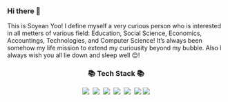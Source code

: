 ### Hi there 👋 

This is Soyean Yoo!  I define myself a very curious person who is interested in all metters of various field: Education, Social Science, Economics, Accountings, Technologies, and Computer Science! It’s always been somehow my life mission to extend my curiousity beyond my bubble.  Also I always wish you all lie down and sleep well 😊! 

<!--
**sitonbush/sitonbush** is a ✨ _special_ ✨ repository because its `README.md` (this file) appears on your GitHub profile.

Here are some ideas to get you started:

- 🔭 I’m currently working on ...
- 🌱 I’m currently learning ...
- 👯 I’m looking to collaborate on ...
- 🤔 I’m looking for help with ...
- 💬 Ask me about ...
- 📫 How to reach me: ...
- 😄 Pronouns: ...
- ⚡ Fun fact: ...
-->
<h3 align="center">📚 Tech Stack 📚</h3>
<p align="center">
  <img src="https://img.shields.io/badge/Java-007396?style=flat-square&logo=Java&logoColor=white"/></a>&nbsp
  <img src="https://img.shields.io/badge/Spring-6DB33F?style=flat-square&logo=Spring&logoColor=white"/></a>&nbsp
  <img src="https://img.shields.io/badge/SpringBoot-6DB33F?style=flat-square&logo=SpringBoot&logoColor=white"/></a>&nbsp 
  <img src="https://img.shields.io/badge/Mysql-E6B91E?style=flat-square&logo=MySql&logoColor=white"/></a>&nbsp 
  <img src="https://img.shields.io/badge/AWS-232F3E?style=flat-square&logo=AmazonAWS&logoColor=white"/></a>&nbsp 
  <img src="https://img.shields.io/badge/HTML-5E5C5C?style=for-the-badge&logo=json&logoColor=white" />
  <img src="https://img.shields.io/badge/JAVASCRIPT-5E5C5C?style=for-the-badge&logo=json&logoColor=white" />


</p>
